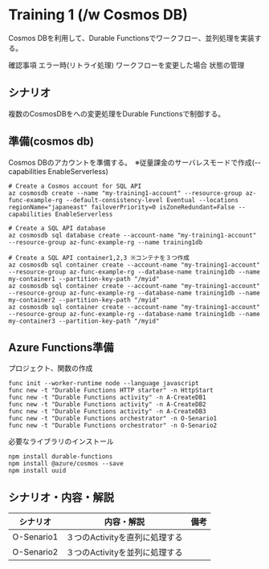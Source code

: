 # Training 1 (/w Cosmos DB)

Cosmos DBを利用して、Durable Functionsでワークフロー、並列処理を実装する。

確認事項
エラー時(リトライ処理)
ワークフローを変更した場合
状態の管理

## シナリオ
複数のCosmosDBをへの変更処理をDurable Functionsで制御する。


## 準備(cosmos db)
Cosmos DBのアカウントを準備する。　※従量課金のサーバレスモードで作成(--capabilities EnableServerless)
```
# Create a Cosmos account for SQL API
az cosmosdb create --name "my-training1-account" --resource-group az-func-example-rg --default-consistency-level Eventual --locations regionName="japaneast" failoverPriority=0 isZoneRedundant=False --capabilities EnableServerless

# Create a SQL API database
az cosmosdb sql database create --account-name "my-training1-account" --resource-group az-func-example-rg --name training1db

# Create a SQL API container1,2,3 ※コンテナを３つ作成
az cosmosdb sql container create --account-name "my-training1-account" --resource-group az-func-example-rg --database-name training1db --name my-container1 --partition-key-path "/myid"
az cosmosdb sql container create --account-name "my-training1-account" --resource-group az-func-example-rg --database-name training1db --name my-container2 --partition-key-path "/myid"
az cosmosdb sql container create --account-name "my-training1-account" --resource-group az-func-example-rg --database-name training1db --name my-container3 --partition-key-path "/myid"
```

## Azure Functions準備

プロジェクト、関数の作成
```
func init --worker-runtime node --language javascript
func new -t "Durable Functions HTTP starter" -n HttpStart
func new -t "Durable Functions activity" -n A-CreateDB1
func new -t "Durable Functions activity" -n A-CreateDB2
func new -t "Durable Functions activity" -n A-CreateDB3
func new -t "Durable Functions orchestrator" -n O-Senario1
func new -t "Durable Functions orchestrator" -n O-Senario2
```

必要なライブラリのインストール
```
npm install durable-functions
npm install @azure/cosmos --save
npm install uuid
```

## シナリオ・内容・解説
| シナリオ | 内容・解説 | 備考
| --- | --- | --- |
| O-Senario1 | ３つのActivityを直列に処理する | |
| O-Senario2 | ３つのActivityを並列に処理する | |